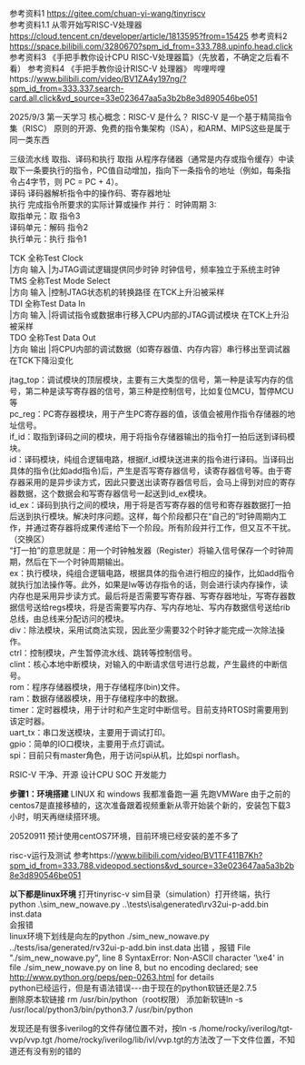 参考资料1 https://gitee.com/chuan-yi-wang/tinyriscv  
参考资料1.1 从零开始写RISC-V处理器 https://cloud.tencent.cn/developer/article/1813595?from=15425
参考资料2 https://space.bilibili.com/3280670?spm_id_from=333.788.upinfo.head.click  
参考资料3 《手把手教你设计CPU  RISC-V处理器篇》（先放着，不确定之后看不看）
参考资料4 《手把手教你设计RISC-V 处理器》 哔哩哔哩https://www.bilibili.com/video/BV1ZA4y197ng/?spm_id_from=333.337.search-card.all.click&vd_source=33e023647aa5a3b2b8e3d890546be051

2025/9/3 第一天学习
核心概念：RISC-V 是什么？
RISC-V 是一个基于精简指令集（RISC） 原则的开源、免费的指令集架构（ISA），和ARM、MIPS这些是属于同一类东西

三级流水线 取指、译码和执行
取指 从程序存储器（通常是内存或指令缓存）中读取下一条要执行的指令，PC值自动增加，指向下一条指令的地址（例如，每条指令占4字节，则 PC = PC + 4）。  
译码 译码器解析指令中的操作码、寄存器地址  
执行 完成指令所要求的实际计算或操作 
并行： 
时钟周期 3:  
取指单元：取 指令3  
译码单元：解码 指令2  
执行单元：执行 指令1  


TCK	全称Test Clock  	      
|方向 输入	|为JTAG调试逻辑提供同步时钟	时钟信号，频率独立于系统主时钟  
TMS	全称Test Mode Select  
|方向 输入	|控制JTAG状态机的转换路径	在TCK上升沿被采样  
TDI	全称Test Data In  	    
|方向 输入	|将调试指令或数据串行移入CPU内部的JTAG调试模块	在TCK上升沿被采样  
TDO	全称Test Data Out  	    
|方向 输出	|将CPU内部的调试数据（如寄存器值、内存内容）串行移出至调试器	在TCK下降沿变化  

jtag_top：调试模块的顶层模块，主要有三大类型的信号，第一种是读写内存的信号，第二种是读写寄存器的信号，第三种是控制信号，比如复位MCU，暂停MCU等  
pc_reg：PC寄存器模块，用于产生PC寄存器的值，该值会被用作指令存储器的地址信号。  
if_id：取指到译码之间的模块，用于将指令存储器输出的指令打一拍后送到译码模块。  
id：译码模块，纯组合逻辑电路，根据if_id模块送进来的指令进行译码。当译码出具体的指令(比如add指令)后，产生是否写寄存器信号，读寄存器信号等。由于寄存器采用的是异步读方式，因此只要送出读寄存器信号后，会马上得到对应的寄存器数据，这个数据会和写寄存器信号一起送到id_ex模块。  
id_ex：译码到执行之间的模块，用于将是否写寄存器的信号和寄存器数据打一拍后送到执行模块。解决时序问题。这样，每个阶段都只在“自己的”时钟周期内工作，并通过寄存器将成果传递给下一个阶段。所有阶段并行工作，但又互不干扰。（交换区）        
“打一拍”的意思就是：用一个时钟触发器（Register）将输入信号保存一个时钟周期，然后在下一个时钟周期输出。  
ex：执行模块，纯组合逻辑电路，根据具体的指令进行相应的操作，比如add指令就执行加法操作等。此外，如果是lw等访存指令的话，则会进行读内存操作，读内存也是采用异步读方式。最后将是否需要写寄存器、写寄存器地址，写寄存器数据信号送给regs模块，将是否需要写内存、写内存地址、写内存数据信号送给rib总线，由总线来分配访问的模块。  
div：除法模块，采用试商法实现，因此至少需要32个时钟才能完成一次除法操作。  
ctrl：控制模块，产生暂停流水线、跳转等控制信号。  
clint：核心本地中断模块，对输入的中断请求信号进行总裁，产生最终的中断信号。  
rom：程序存储器模块，用于存储程序(bin)文件。  
ram：数据存储器模块，用于存储程序中的数据。  
timer：定时器模块，用于计时和产生定时中断信号。目前支持RTOS时需要用到该定时器。  
uart_tx：串口发送模块，主要用于调试打印。  
gpio：简单的IO口模块，主要用于点灯调试。  
spi：目前只有master角色，用于访问spi从机，比如spi norflash。  

RSIC-V 干净、开源  设计CPU SOC 开发能力


**步骤1：环境搭建**
LINUX 和 windows 我都准备跑一遍
先跑VMWare  由于之前的centos7是直接移植的，这次准备跟着视频重新从零开始装个新的，安装包下载3小时，明天再继续搭环境。

20520911
预计使用centOS7环境，目前环境已经安装的差不多了


risc-v运行及测试 参考https://www.bilibili.com/video/BV1TF411B7Kh?spm_id_from=333.788.videopod.sections&vd_source=33e023647aa5a3b2b8e3d890546be051

**以下都是linux环境**
打开tinyrisc-v sim目录（simulation）打开终端，执行
python .\sim_new_nowave.py ..\tests\isa\generated\rv32ui-p-add.bin inst.data  
会报错  
linux环境下划线是向左的python ./sim_new_nowave.py ../tests/isa/generated/rv32ui-p-add.bin inst.data
出错 ，报错
  File "./sim_new_nowave.py", line 8
SyntaxError: Non-ASCII character '\xe4' in file ./sim_new_nowave.py on line 8, but no encoding declared; see http://www.python.org/peps/pep-0263.html for details  
python已经运行，但是有语法错误---由于现在的python软链还是2.7.5  
删除原本软链接 rm /usr/bin/python（root权限）
添加新软链ln -s /usr/local/python3/bin/python3.7 /usr/bin/python

发现还是有很多iverilog的文件存储位置不对，按ln -s /home/rocky/iverilog/tgt-vvp/vvp.tgt /home/rocky/iverilog/lib/ivl/vvp.tgt的方法改了一下文件位置，不知道还有没有别的错的


